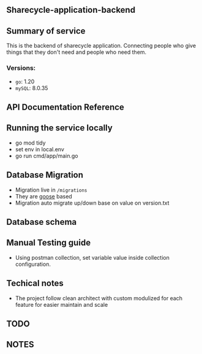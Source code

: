## Sharecycle-application-backend

## Summary of service

This is the backend of sharecycle application.
Connecting people who give things that they don't need and people who need them.

### Versions:

- `go`: 1.20
- `mySQL`: 8.0.35

## API Documentation Reference

## Running the service locally

- go mod tidy
- set env in local.env
- go run cmd/app/main.go

## Database Migration

- Migration live in `/migrations`
- They are [goose](https://github.com/pressly/goose) based
- Migration auto migrate up/down base on value on version.txt

## Database schema

## Manual Testing guide

- Using postman collection, set variable value inside collection configuration.

## Techical notes

- The project follow clean architect with custom modulized for each feature for easier maintain and scale

## TODO

## NOTES
